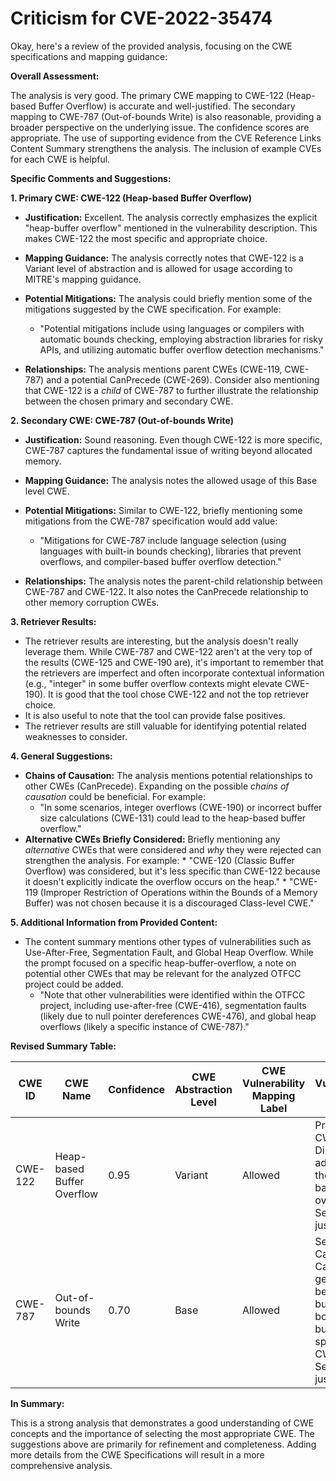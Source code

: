 # Criticism for CVE-2022-35474

Okay, here's a review of the provided analysis, focusing on the CWE specifications and mapping guidance:

**Overall Assessment:**

The analysis is very good. The primary CWE mapping to CWE-122 (Heap-based Buffer Overflow) is accurate and well-justified. The secondary mapping to CWE-787 (Out-of-bounds Write) is also reasonable, providing a broader perspective on the underlying issue. The confidence scores are appropriate. The use of supporting evidence from the CVE Reference Links Content Summary strengthens the analysis. The inclusion of example CVEs for each CWE is helpful.

**Specific Comments and Suggestions:**

**1. Primary CWE: CWE-122 (Heap-based Buffer Overflow)**

*   **Justification:** Excellent. The analysis correctly emphasizes the explicit "heap-buffer overflow" mentioned in the vulnerability description. This makes CWE-122 the most specific and appropriate choice.

*   **Mapping Guidance:** The analysis correctly notes that CWE-122 is a Variant level of abstraction and is allowed for usage according to MITRE's mapping guidance.

*   **Potential Mitigations:** The analysis could briefly mention some of the mitigations suggested by the CWE specification.  For example:
    *   "Potential mitigations include using languages or compilers with automatic bounds checking, employing abstraction libraries for risky APIs, and utilizing automatic buffer overflow detection mechanisms."

*   **Relationships:** The analysis mentions parent CWEs (CWE-119, CWE-787) and a potential CanPrecede (CWE-269).  Consider also mentioning that CWE-122 is a *child* of CWE-787 to further illustrate the relationship between the chosen primary and secondary CWE.

**2. Secondary CWE: CWE-787 (Out-of-bounds Write)**

*   **Justification:** Sound reasoning.  Even though CWE-122 is more specific, CWE-787 captures the fundamental issue of writing beyond allocated memory.

*   **Mapping Guidance:** The analysis notes the allowed usage of this Base level CWE.

*   **Potential Mitigations:** Similar to CWE-122, briefly mentioning some mitigations from the CWE-787 specification would add value:
    *   "Mitigations for CWE-787 include language selection (using languages with built-in bounds checking), libraries that prevent overflows, and compiler-based buffer overflow detection."

*   **Relationships:** The analysis notes the parent-child relationship between CWE-787 and CWE-122. It also notes the CanPrecede relationship to other memory corruption CWEs.

**3. Retriever Results:**

*   The retriever results are interesting, but the analysis doesn't really leverage them.  While CWE-787 and CWE-122 aren't at the very top of the results (CWE-125 and CWE-190 are), it's important to remember that the retrievers are imperfect and often incorporate contextual information (e.g., "integer" in some buffer overflow contexts might elevate CWE-190). It is good that the tool chose CWE-122 and not the top retriever choice.
*   It is also useful to note that the tool can provide false positives.
*   The retriever results are still valuable for identifying potential related weaknesses to consider.

**4. General Suggestions:**

*   **Chains of Causation:** The analysis mentions potential relationships to other CWEs (CanPrecede).  Expanding on the possible *chains of causation* could be beneficial.  For example:
    *   "In some scenarios, integer overflows (CWE-190) or incorrect buffer size calculations (CWE-131) could lead to the heap-based buffer overflow."
*   **Alternative CWEs Briefly Considered:** Briefly mentioning any *alternative* CWEs that were considered and *why* they were rejected can strengthen the analysis. For example:
        *   "CWE-120 (Classic Buffer Overflow) was considered, but it's less specific than CWE-122 because it doesn't explicitly indicate the overflow occurs on the heap."
        *   "CWE-119 (Improper Restriction of Operations within the Bounds of a Memory Buffer) was not chosen because it is a discouraged Class-level CWE."

**5. Additional Information from Provided Content:**

*   The content summary mentions other types of vulnerabilities such as Use-After-Free, Segmentation Fault, and Global Heap Overflow. While the prompt focused on a specific heap-buffer-overflow, a note on potential other CWEs that may be relevant for the analyzed OTFCC project could be added.
    * "Note that other vulnerabilities were identified within the OTFCC project, including use-after-free (CWE-416), segmentation faults (likely due to null pointer dereferences CWE-476), and global heap overflows (likely a specific instance of CWE-787)."

**Revised Summary Table:**

| CWE ID | CWE Name | Confidence | CWE Abstraction Level | CWE Vulnerability Mapping Label | CWE-Vulnerability Mapping Notes |
|---|---|---|---|---|---|
| CWE-122 | Heap-based Buffer Overflow | 0.95 | Variant | Allowed | Primary CWE.  Directly addresses the heap-based overflow. See justification. |
| CWE-787 | Out-of-bounds Write | 0.70 | Base | Allowed | Secondary Candidate.  Captures the general write beyond buffer boundaries, but less specific than CWE-122. See justification. |

**In Summary:**

This is a strong analysis that demonstrates a good understanding of CWE concepts and the importance of selecting the most appropriate CWE.  The suggestions above are primarily for refinement and completeness. Adding more details from the CWE Specifications will result in a more comprehensive analysis.